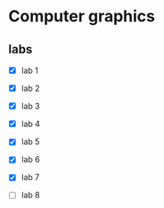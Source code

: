 # Сomputer graphics

## labs

- [x] lab 1
- [x] lab 2
- [x] lab 3
- [x] lab 4
- [x] lab 5
- [x] lab 6
- [x] lab 7
- [ ] lab 8

